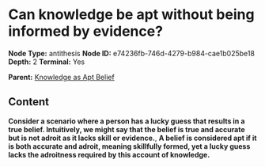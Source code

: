 # Can knowledge be apt without being informed by evidence?

**Node Type:** antithesis
**Node ID:** e74236fb-746d-4279-b984-cae1b025be18
**Depth:** 2
**Terminal:** Yes

**Parent:** [Knowledge as Apt Belief](knowledge-as-apt-belief.md)

## Content

**Consider a scenario where a person has a lucky guess that results in a true belief. Intuitively, we might say that the belief is true and accurate but is not adroit as it lacks skill or evidence.**, **A belief is considered apt if it is both accurate and adroit, meaning skillfully formed, yet a lucky guess lacks the adroitness required by this account of knowledge.**
